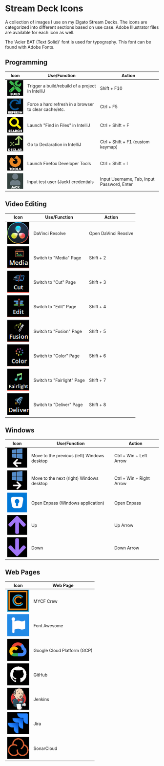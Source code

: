 # Stream Deck Icons
A collection of images I use on my Elgato Stream Decks. The icons are categorized into different sections based on use case. Adobe Illustrator files are available for each icon as well.

The 'Acier BAT (Text Solid)' font is used for typography. This font can be found with Adobe Fonts.

## Programming
| Icon | Use/Function | Action |
| ---- | ------------ | ------ |
| ![build.png](/programming/build.png) | Trigger a build/rebuild of a project in IntelliJ | Shift + F10 |
| ![refresh.png](/programming/refresh.png) | Force a hard refresh in a browser to clear cache/etc. | Ctrl + F5 |
| ![search.png](/programming/search.png) | Launch "Find in Files" in IntelliJ | Ctrl + Shift + F |
| ![declaration.png](/programming/declaration.png) | Go to Declaration in IntelliJ | Ctrl + Shift + F1 (custom keymap) |
| ![firefox-tools.png](/programming/firefox-tools.png) | Launch Firefox Developer Tools | Ctrl + Shift + I |
| ![jack.png](/programming/jack.png) | Input test user (Jack) credentials | Input Username, Tab, Input Password, Enter |

## Video Editing
| Icon | Use/Function | Action |
| ---- | ------------ | ------ |
| ![resolve.png](/video-editing/resolve.png) | DaVinci Resolve | Open DaVinci Reoslve |
| ![media.png](/video-editing/media.png) | Switch to "Media" Page | Shift + 2 |
| ![cut.png](/video-editing/cut.png) | Switch to "Cut" Page | Shift + 3 |
| ![edit.png](/video-editing/edit.png) | Switch to "Edit" Page | Shift + 4 |
| ![fusion.png](/video-editing/fusion.png) | Switch to "Fusion" Page | Shift + 5 |
| ![color.png](/video-editing/color.png) | Switch to "Color" Page | Shift + 6 |
| ![fairlight.png](/video-editing/fairlight.png) | Switch to "Fairlight" Page | Shift + 7 |
| ![deliver.png](/video-editing/deliver.png) | Switch to "Deliver" Page | Shift + 8 |

## Windows
| Icon | Use/Function | Action |
| ---- | ------------ | ------ |
| ![windows-left.png](/windows/windows-left.png) | Move to the previous (left) Windows desktop | Ctrl + Win + Left Arrow |
| ![windows-right.png](/windows/windows-right.png) | Move to the next (right) Windows desktop | Ctrl + Win + Right Arrow |
| ![enpass.png](/windows/enpass.png) | Open Enpass (Windows application) | Open Enpass |
| ![up.png](/windows/up.png) | Up | Up Arrow |
| ![down.png](/windows/down.png) | Down | Down Arrow |

## Web Pages
| Icon | Web Page |
| ---- | -------- |
| ![crew.png](/webpages/crew.png) | MYCF Crew |
| ![font-awesome.png](/webpages/font-awesome.png) | Font Awesome |
| ![gcp.png](/webpages/gcp.png) | Google Cloud Platform (GCP) |
| ![github.png](/webpages/github.png) | GitHub |
| ![jenkins.png](/webpages/jenkins.png) | Jenkins |
| ![jira.png](/webpages/jira.png) | Jira |
| ![sonarcloud.png](/webpages/sonarcloud.png) | SonarCloud |
